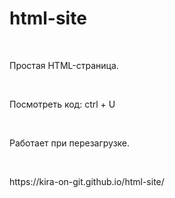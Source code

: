 # html-site
&nbsp;&nbsp;&nbsp;&nbsp;&nbsp;&nbsp;
<p>Простая HTML-страница.</p>
&nbsp;&nbsp;&nbsp;&nbsp;&nbsp;&nbsp;
<p>Посмотреть код: ctrl + U</p>
&nbsp;&nbsp;&nbsp;&nbsp;&nbsp;&nbsp;
<p>Работает при перезагрузке.</p>
&nbsp;&nbsp;&nbsp;&nbsp;&nbsp;&nbsp;
<p>https://kira-on-git.github.io/html-site/</p>
&nbsp;&nbsp;&nbsp;&nbsp;&nbsp;&nbsp;
